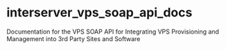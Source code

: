 interserver_vps_soap_api_docs
=============================

Documentation for the VPS SOAP API for Integrating VPS Provisioning and Management into 3rd Party Sites and Software
